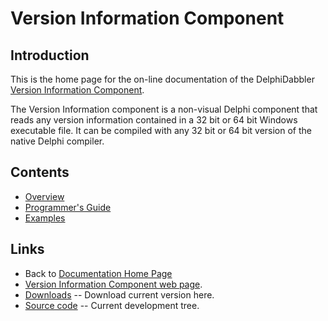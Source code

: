 # Version Information Component

## Introduction

This is the home page for the on-line documentation of the DelphiDabbler [Version Information Component](https://delphidabbler.com/software/verinfo).

The Version Information component is a non-visual Delphi component that reads any version information contained in a 32 bit or 64 bit Windows executable file. It can be compiled with any 32 bit or 64 bit version of the native Delphi compiler.

## Contents

* [Overview](./VerInfo/Overview.md)
* [Programmer's Guide](./VerInfo/API.md)
* [Examples](./VerInfo/Examples.md)

## Links

* Back to [Documentation Home Page](Welcome.md)
* [Version Information Component web page](https://delphidabbler.com/software/verinfo).
* [Downloads](https://sourceforge.net/projects/ddablib/files/verinfo/) -- Download current version here.
* [Source code](https://sourceforge.net/p/ddablib/code/HEAD/tree/trunk/projects/verinfo/) -- Current development tree.
